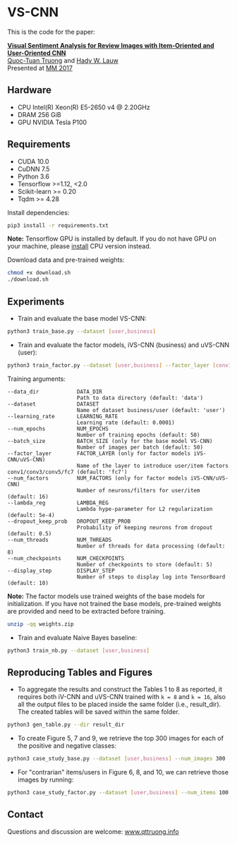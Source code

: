 # VS-CNN

This is the code for the paper:

**[Visual Sentiment Analysis for Review Images with Item-Oriented and User-Oriented CNN](https://www.researchgate.net/publication/320541140_Visual_Sentiment_Analysis_for_Review_Images_with_Item-Oriented_and_User-Oriented_CNN)**
<br>
[Quoc-Tuan Truong](http://www.qttruong.info/) and [Hady W. Lauw](http://www.hadylauw.com/)
<br>
Presented at [MM 2017](http://www.acmmm.org/2017/)

## Hardware

- CPU Intel(R) Xeon(R) E5-2650 v4 @ 2.20GHz
- DRAM 256 GiB
- GPU NVIDIA Tesla P100

## Requirements

- CUDA 10.0
- CuDNN 7.5
- Python 3.6
- Tensorflow >=1.12, <2.0
- Scikit-learn >= 0.20
- Tqdm >= 4.28

Install dependencies:

```bash
pip3 install -r requirements.txt
```
**Note:**
Tensorflow GPU is installed by default. If you do not have GPU on your machine, please [install](https://www.tensorflow.org/install) CPU version instead.

Download data and pre-trained weights:

```bash
chmod +x download.sh
./download.sh
```

## Experiments

- Train and evaluate the base model VS-CNN:

```bash
python3 train_base.py --dataset [user,business]
```

- Train and evaluate the factor models, iVS-CNN (business) and uVS-CNN (user):

```bash
python3 train_factor.py --dataset [user,business] --factor_layer [conv1,conv3,conv5,fc7] --num_factors 16
```
Training arguments:
```
--data_dir            DATA_DIR
                      Path to data directory (default: 'data')
--dataset             DATASET
                      Name of dataset business/user (default: 'user')
--learning_rate       LEARNING_RATE
                      Learning rate (default: 0.0001)
--num_epochs          NUM_EPOCHS
                      Number of training epochs (default: 50)
--batch_size          BATCH_SIZE (only for the base model VS-CNN)
                      Number of images per batch (default: 50)
--factor_layer        FACTOR_LAYER (only for factor models iVS-CNN/uVS-CNN)
                      Name of the layer to introduce user/item factors conv1/conv3/conv5/fc7 (default: 'fc7')
--num_factors         NUM_FACTORS (only for factor models iVS-CNN/uVS-CNN)
                      Number of neurons/filters for user/item (default: 16)
--lambda_reg          LAMBDA_REG
                      Lambda hype-parameter for L2 regularization (default: 5e-4)
--dropout_keep_prob   DROPOUT_KEEP_PROB
                      Probability of keeping neurons from dropout (default: 0.5)
--num_threads         NUM_THREADS
                      Number of threads for data processing (default: 8)
--num_checkpoints     NUM_CHECKPOINTS
                      Number of checkpoints to store (default: 5)
--display_step        DISPLAY_STEP
                      Number of steps to display log into TensorBoard (default: 10)
```

**Note:**
The factor models use trained weights of the base models for initialization. If you have not trained the base models, pre-trained weights are provided and need to be extracted before training.

```bash
unzip -qq weights.zip
```

- Train and evaluate Naive Bayes baseline:

```bash
python3 train_nb.py --dataset [user,business]
```

## Reproducing Tables and Figures

- To aggregate the results and construct the Tables 1 to 8 as reported, it requires both iV-CNN and uVS-CNN trained with `k = 8` and `k = 16`, also all the output files to be placed inside the same folder (i.e., result_dir). 
The created tables will be saved within the same folder.
```bash
python3 gen_table.py --dir result_dir
```

- To create Figure 5, 7 and 9, we retrieve the top 300 images for each of the positive and negative classes:
```bash
python3 case_study_base.py --dataset [user,business] --num_images 300
```

- For "contrarian" items/users in Figure 6, 8, and 10, we can retrieve those images by running:
```bash
python3 case_study_factor.py --dataset [user,business] --num_items 100 --input_dir selected_images --output_dir retrieved_items
```

## Contact

Questions and discussion are welcome: www.qttruong.info
